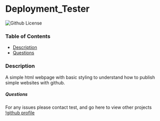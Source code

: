 # Deployment_Tester
![Github License](https://img.shields.io/badge/license-MIT-blue.svg)

### Table of Contents

* [Description](#Description)
* [Questions](#Questions)

### Description
A simple html webpage with basic styling to understand how to publish simple websites with github. 

##### Questions 
For any issues please contact test, and go here to view other projects [!github profile](https://github.com/xenonth)
